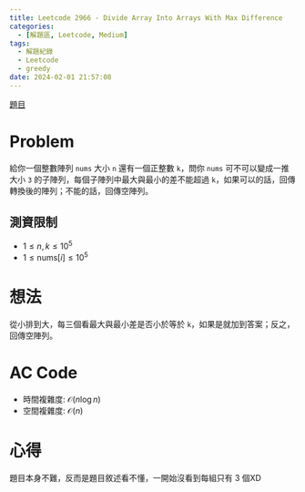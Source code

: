```yaml
---
title: Leetcode 2966 - Divide Array Into Arrays With Max Difference
categories:
  - [解題區, Leetcode, Medium]
tags:
  - 解題紀錄
  - Leetcode
  - greedy
date: 2024-02-01 21:57:08
---
```


[題目](https://leetcode.com/problems/divide-array-into-arrays-with-max-difference)

# Problem

給你一個整數陣列 `nums` 大小 `n` 還有一個正整數 `k`，問你 `nums` 可不可以變成一推大小 `3` 的子陣列，每個子陣列中最大與最小的差不能超過 `k`，如果可以的話，回傳轉換後的陣列；不能的話，回傳空陣列。

## 測資限制

- $1 \le n, k \le 10^5$
- $1 \le \text{nums}[i] \le 10^5$

# 想法

從小排到大，每三個看最大與最小差是否小於等於 `k`，如果是就加到答案；反之，回傳空陣列。

# AC Code

<script src="https://emgithub.com/embed-v2.js?target=https%3A%2F%2Fgithub.com%2Froy4801%2Fsolved_problems%2Fblob%2Fmaster%2Fleetcode%2F2966.cpp%23L18-L41&style=github&type=code&showBorder=on&showLineNumbers=on&showFileMeta=on&showFullPath=on&showCopy=on"></script>

- 時間複雜度: $\mathcal{O}(n\log{n})$
- 空間複雜度: $\mathcal{O}(n)$

<!-- # 賞析 -->


# 心得

題目本身不難，反而是題目敘述看不懂，一開始沒看到每組只有 3 個XD
